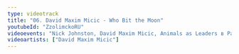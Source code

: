 ```yaml
---
type: videotrack
title: "06. David Maxim Micic - Who Bit the Moon"
youtubeId: "ZzolimckoRU"
videoevents: "Nick Johnston, David Maxim Micic, Animals as Leaders в Patronaat"
videoartists: ["David Maxim Micic"]
---
```

